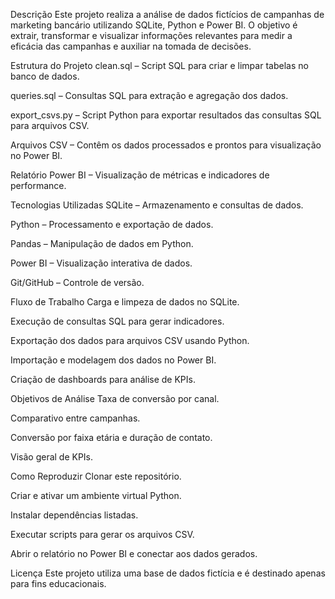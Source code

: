 Descrição
Este projeto realiza a análise de dados fictícios de campanhas de marketing bancário utilizando SQLite, Python e Power BI.
O objetivo é extrair, transformar e visualizar informações relevantes para medir a eficácia das campanhas e auxiliar na tomada de decisões.

Estrutura do Projeto
clean.sql – Script SQL para criar e limpar tabelas no banco de dados.

queries.sql – Consultas SQL para extração e agregação dos dados.

export_csvs.py – Script Python para exportar resultados das consultas SQL para arquivos CSV.

Arquivos CSV – Contêm os dados processados e prontos para visualização no Power BI.

Relatório Power BI – Visualização de métricas e indicadores de performance.

Tecnologias Utilizadas
SQLite – Armazenamento e consultas de dados.

Python – Processamento e exportação de dados.

Pandas – Manipulação de dados em Python.

Power BI – Visualização interativa de dados.

Git/GitHub – Controle de versão.

Fluxo de Trabalho
Carga e limpeza de dados no SQLite.

Execução de consultas SQL para gerar indicadores.

Exportação dos dados para arquivos CSV usando Python.

Importação e modelagem dos dados no Power BI.

Criação de dashboards para análise de KPIs.

Objetivos de Análise
Taxa de conversão por canal.

Comparativo entre campanhas.

Conversão por faixa etária e duração de contato.

Visão geral de KPIs.

Como Reproduzir
Clonar este repositório.

Criar e ativar um ambiente virtual Python.

Instalar dependências listadas.

Executar scripts para gerar os arquivos CSV.

Abrir o relatório no Power BI e conectar aos dados gerados.

Licença
Este projeto utiliza uma base de dados fictícia e é destinado apenas para fins educacionais.
